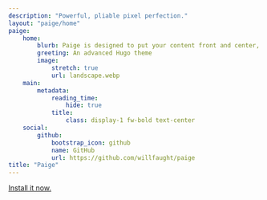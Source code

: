 ```yaml
---
description: "Powerful, pliable pixel perfection."
layout: "paige/home"
paige:
    home:
        blurb: Paige is designed to put your content front and center, avoiding the typical clutter. The look is seamless and smooth, scalable and readable, portable and efficient. The layout is minimal and responsive, using verticality and white space to focus and delineate parts of the page. The implementation is flexible and extensible. It's a versatile canvas that serves most web needs. Welcome to the last Hugo theme you'll probably ever need.
        greeting: An advanced Hugo theme
        image:
            stretch: true
            url: landscape.webp
    main:
        metadata:
            reading_time:
                hide: true
            title:
                class: display-1 fw-bold text-center
    social:
        github:
            bootstrap_icon: github
            name: GitHub
            url: https://github.com/willfaught/paige
title: "Paige"
---
```


<a class="lead" href="https://github.com/willfaught/paige">Install it now.</a>
